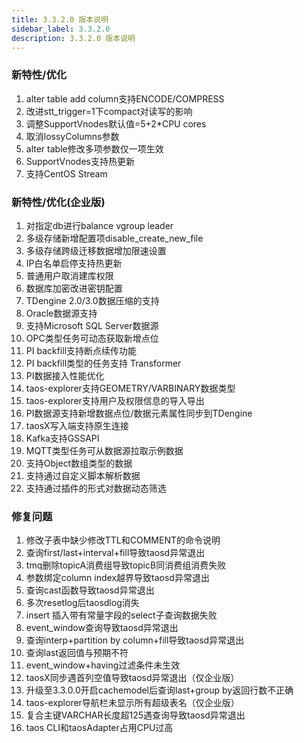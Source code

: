 ```yaml
---
title: 3.3.2.0 版本说明
sidebar_label: 3.3.2.0
description: 3.3.2.0 版本说明
---
```

### 新特性/优化
1. alter table add column支持ENCODE/COMPRESS
2. 改进stt_trigger=1下compact对读写的影响
3. 调整SupportVnodes默认值=5+2*CPU cores
4. 取消lossyColumns参数 
5. alter table修改多项参数仅一项生效
6. SupportVnodes支持热更新
7. 支持CentOS Stream
### 新特性/优化(企业版)
1. 对指定db进行balance vgroup leader 
2. 多级存储新增配置项disable_create_new_file 
3. 多级存储跨级迁移数据增加限速设置
4. IP白名单启停支持热更新
5. 普通用户取消建库权限
6. 数据库加密改进密钥配置
7. TDengine 2.0/3.0数据压缩的支持
8. Oracle数据源支持
9. 支持Microsoft SQL Server数据源
10. OPC类型任务可动态获取新增点位
11. PI backfill支持断点续传功能
12. PI backfill类型的任务支持 Transformer
13. PI数据接入性能优化
14. taos-explorer支持GEOMETRY/VARBINARY数据类型
15. taos-explorer支持用户及权限信息的导入导出
16. PI数据源支持新增数据点位/数据元素属性同步到TDengine
17. taosX写入端支持原生连接
18. Kafka支持GSSAPI
19. MQTT类型任务可从数据源拉取示例数据
20. 支持Object数组类型的数据
21. 支持通过自定义脚本解析数据
22. 支持通过插件的形式对数据动态筛选
### 修复问题
1. 修改子表中缺少修改TTL和COMMENT的命令说明
2. 查询first/last+interval+fill导致taosd异常退出
3. tmq删除topicA消费组导致topicB同消费组消费失败 
4. 参数绑定column index越界导致taosd异常退出
5. 查询cast函数导致taosd异常退出
6. 多次resetlog后taosdlog消失
7. insert 插入带有常量字段的select子查询数据失败
8. event_window查询导致taosd异常退出
9. 查询interp+partition by column+fill导致taosd异常退出 
10. 查询last返回值与预期不符
11. event_window+having过滤条件未生效
12. taosX同步遇首列空值导致taosd异常退出（仅企业版）
13. 升级至3.3.0.0开启cachemodel后查询last+group by返回行数不正确 
14. taos-explorer导航栏未显示所有超级表名（仅企业版）
15. 复合主键VARCHAR长度超125遇查询导致taosd异常退出
16. taos CLI和taosAdapter占用CPU过高